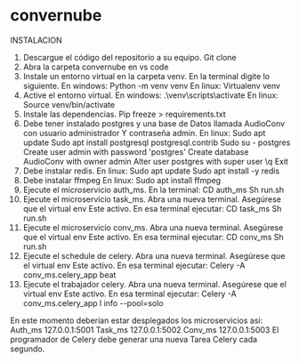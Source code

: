 # convernube
INSTALACION

1. Descargue el código del repositorio a su equipo.
   Git clone 
2. Abra la carpeta convernube en vs code
3. Instale un entorno virtual en la carpeta venv.
   En la terminal digite lo siguiente.
   En windows:
      Python -m venv venv
   En linux:
      Virtualenv venv
4. Active el entorno virtual.
   En windows:
      .\venv\scripts\activate 
   En linux:
      Source venv/bin/activate
5. Instale las dependencias.
   Pip freeze > requirements.txt
6. Debe tener instalado postgres y una base de 
   Datos llamada AudioConv con usuario administrador 
   Y contraseña admin.
   En linux:
      Sudo apt update
      Sudo apt install postgresql postgresql.contrib
      Sudo su - postgres 
      Create user admin with password 'postgres'
      Create database AudioConv with owner admin
      Alter user postgres with super user
      \q
      Exit
7. Debe instalar redis.
    En linux:
       Sudo apt update 
       Sudo apt install -y redis 
8. Debe instalar ffmpeg 
   En linux:
       Sudo apt install ffmpeg
9. Ejecute el microservicio auth_ms.
   En la terminal:
      CD auth_ms
      Sh run.sh
10. Ejecute el microservicio task_ms.
   Abra una nueva terminal. Asegúrese que el virtual env
   Este activo.
   En esa terminal ejecutar:
      CD task_ms
      Sh run.sh
11. Ejecute el microservicio conv_ms.
   Abra una nueva terminal. Asegúrese que el virtual env 
   Este activo.
   En esa terminal ejecutar:
      CD conv_ms
      Sh run.sh
12. Ejecute el schedule de celery.
   Abra una nueva terminal. Asegúrese que el virtual env 
   Este activo.
   En esa terminal ejecutar:
      Celery -A conv_ms.celery_app beat
13. Ejecute el trabajador celery.
   Abra una nueva terminal. Asegúrese que el virtual env 
   Este activo.
   En esa terminal ejecutar:
      Celery -A conv_ms.celery_app l info --pool=solo

En este momento deberían estar desplegados los microservicios asi:
Auth_ms 127.0.0.1:5001
Task_ms 127.0.0.1:5002
Conv_ms 127.0.0.1:5003
El programador de Celery debe generar una nueva
Tarea Celery cada segundo.


